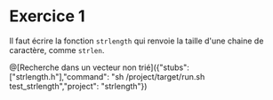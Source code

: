 # Exercice 1

Il faut écrire la fonction `strlength` qui renvoie la taille d'une chaine de caractère, comme `strlen`.

@[Recherche dans un vecteur non trié]({"stubs": ["strlength.h"],"command": "sh /project/target/run.sh test_strlength","project": "strlength"})